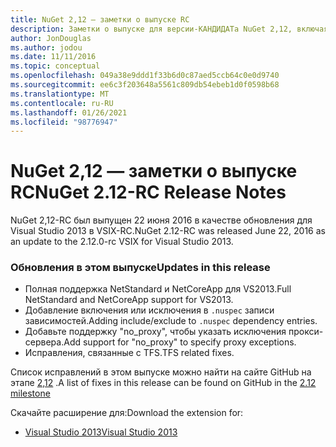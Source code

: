 ```yaml
---
title: NuGet 2,12 — заметки о выпуске RC
description: Заметки о выпуске для версии-КАНДИДАТа NuGet 2,12, включая известные проблемы, исправления ошибок, добавленные функции и DCR.
author: JonDouglas
ms.author: jodou
ms.date: 11/11/2016
ms.topic: conceptual
ms.openlocfilehash: 049a38e9ddd1f33b6d0c87aed5ccb64c0e0d9740
ms.sourcegitcommit: ee6c3f203648a5561c809db54ebeb1d0f0598b68
ms.translationtype: MT
ms.contentlocale: ru-RU
ms.lasthandoff: 01/26/2021
ms.locfileid: "98776947"
---
```

# <a name="nuget-212-rc-release-notes"></a><span data-ttu-id="ea50f-103">NuGet 2,12 — заметки о выпуске RC</span><span class="sxs-lookup"><span data-stu-id="ea50f-103">NuGet 2.12-RC Release Notes</span></span>

<span data-ttu-id="ea50f-104">NuGet 2,12-RC был выпущен 22 июня 2016 в качестве обновления для Visual Studio 2013 в VSIX-RC.</span><span class="sxs-lookup"><span data-stu-id="ea50f-104">NuGet 2.12-RC was released June 22, 2016 as an update to the 2.12.0-rc VSIX for Visual Studio 2013.</span></span>

### <a name="updates-in-this-release"></a><span data-ttu-id="ea50f-105">Обновления в этом выпуске</span><span class="sxs-lookup"><span data-stu-id="ea50f-105">Updates in this release</span></span>

* <span data-ttu-id="ea50f-106">Полная поддержка NetStandard и NetCoreApp для VS2013.</span><span class="sxs-lookup"><span data-stu-id="ea50f-106">Full NetStandard  and NetCoreApp support for VS2013.</span></span>
* <span data-ttu-id="ea50f-107">Добавление включения или исключения в `.nuspec` записи зависимостей.</span><span class="sxs-lookup"><span data-stu-id="ea50f-107">Adding include/exclude to `.nuspec` dependency entries.</span></span>
* <span data-ttu-id="ea50f-108">Добавьте поддержку "no_proxy", чтобы указать исключения прокси-сервера.</span><span class="sxs-lookup"><span data-stu-id="ea50f-108">Add support for "no_proxy" to specify proxy exceptions.</span></span>
* <span data-ttu-id="ea50f-109">Исправления, связанные с TFS.</span><span class="sxs-lookup"><span data-stu-id="ea50f-109">TFS related fixes.</span></span>

<span data-ttu-id="ea50f-110">Список исправлений в этом выпуске можно найти на сайте GitHub на этапе [2,12](https://github.com/NuGet/Home/issues?q=milestone%3A2.12+is%3Aclosed) .</span><span class="sxs-lookup"><span data-stu-id="ea50f-110">A list of fixes in this release can be found on GitHub in the [2.12 milestone](https://github.com/NuGet/Home/issues?q=milestone%3A2.12+is%3Aclosed)</span></span>

<span data-ttu-id="ea50f-111">Скачайте расширение для:</span><span class="sxs-lookup"><span data-stu-id="ea50f-111">Download the extension for:</span></span>

* [<span data-ttu-id="ea50f-112">Visual Studio 2013</span><span class="sxs-lookup"><span data-stu-id="ea50f-112">Visual Studio 2013</span></span>](https://dist.nuget.org/visualstudio-2013-vsix/v2.12.0-rc/NuGet.Tools.vsix)
